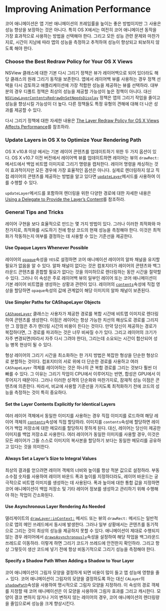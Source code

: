 # Improving Animation Performance

코어 애니메이션은 앱 기반 애니메이션의 프레임률을 높이는 좋은 방법이지만 그 사용은 성능 향상을 보장하는 것은 아니다. 특히 OS X에서는 여전히 코어 애니메이션 동작을 가장 효과적으로 사용하는 방법을 선택해야 한다. 그리고 모든 성능 관련 문제와 마찬가지로, 시간이 지남에 따라 앱의 성능을 측정하고 추적하여 성능이 향상되고 퇴보하지 않도록 해야 한다.

### Choose the Best Redraw Policy for Your OS X Views

NSView 클래스에 대한 기본 다시 그리기 정책은 뷰가 레이어백으로 되어 있더라도 해당 클래스의 원래 그리기 동작을 보존한다. 앱에서 레이어백 뷰를 사용하는 경우 정책 선택을 다시 검토하고 애플리케이션에 가장 적합한 성능을 제공하는 뷰를 선택하라. 대부분의 경우 디폴트 정책은 최상의 성능을 제공할 가능성이 높은 정책이 아니다. 대신 [`NSViewLayerContentsRedrawOnSetNeedsDisplay`](https://developer.apple.com/documentation/appkit/nsviewlayercontentsredrawpolicy/nsviewlayercontentsredrawonsetneedsdisplay) 정책은 앱의 그리기 작업을 줄이고 성능을 향상시킬 가능성이 더 높다. 다른 정책들도 특정 유형의 견해에 대해 더 나은 성과를 제공할 수 있다.

다시 그리기 정책에 대한 자세한 내용은 [The Layer Redraw Policy for OS X Views Affects Performance](https://developer.apple.com/library/archive/documentation/Cocoa/Conceptual/CoreAnimation_guide/SettingUpLayerObjects/SettingUpLayerObjects.html#//apple_ref/doc/uid/TP40004514-CH13-SW22)를 참조하라.

### Update Layers in OS X to Optimize Your Rendering Path

OS X v10.8 이상 에서는 기본 레이어 콘텐츠를 업데이트하기 위한 두 가지 옵션이 있다. OS X v10.7 이전 버전에서 레이어백 뷰를 업데이트하면 레이어는 뷰의 `drawRect:` 메서드에서 백업 비트맵 이미지로 그리기 명령을 캡처한다. 레이어 명령을 캐싱하는 것이 효과적이지만 모든 경우에 가장 효율적인 옵션은 아니다. 실제로 렌더링하지 않고 직접 레이어의 콘텐츠를 제공하는 방법을 알고 있다면 [`updateLayer`](https://developer.apple.com/documentation/appkit/nsview/1483580-updatelayer)메서드를 사용하여 이를 수행할 수 있다.

`updateLayer`메서드를 포함하여 렌더링을 위한 다양한 경로에 대한 자세한 내용은 [Using a Delegate to Provide the Layer’s Content](https://developer.apple.com/library/archive/documentation/Cocoa/Conceptual/CoreAnimation_guide/SettingUpLayerObjects/SettingUpLayerObjects.html#//apple_ref/doc/uid/TP40004514-CH13-SW14)를 참조하라. 

### General Tips and Tricks

레이어 구현을 보다 효율적으로 만드는 몇 가지 방법이 있다. 그러나 이러한 최적화와 마찬가지로, 최적화를 시도하기 전에 항상 코드의 현재 성능을 측정해야 한다. 이것은 최적화가 작동하는지 여부를 결정하는 데 사용할 수 있는 기준선을 제공한다.

#### Use Opaque Layers Whenever Possible

레이어의 [`opaque`](https://developer.apple.com/documentation/quartzcore/calayer/1410763-isopaque)속성을 `YES`로 설정하면 코어 애니메이션 레이어의 알파 채널을 유지할 필요가 없음을 알 수 있다. 알파 채널이 없다는 것은 컴포지터가 레이어의 콘텐츠와 백그라운드 콘텐츠를 혼합할 필요가 없다는 것을 의미하므로 렌더링하는 동안 시간을 절약할 수 있다. 그러나 이 속성은 주로 레이어백 뷰의 일부인 레이어 또는 코어 애니메이션이 기본 레이어 비트맵을 생성하는 상황과 관련이 있다. 레이어의 [`contents`](https://developer.apple.com/documentation/quartzcore/calayer/1410773-contents)속성에 직접 영상을 할당하면 `opaque`속성의 값에 관계없이 해당 이미지의 알파 채널이 보존된다.

#### Use Simpler Paths for CAShapeLayer Objects

[`CAShapeLayer`](https://developer.apple.com/documentation/quartzcore/cashapelayer) 클래스는 사용자가 제공한 경로를 복합 시간에 비트맵 이미지로 렌더링하여 콘텐츠를 생성한다. 이점은 레이어는 항상 가능한 치선의 해상도로 경로를 그리지만 그 장점은 추가 렌더링 시간의 비용이 든다는 것이다. 만약 당신이 제공하는 경로가 복잡하다면, 그 경로를 파괴하는 것은 너무 비싸질 수가 있다. 그리고 레이어의 크기가 자주 변경되면\(따라서 자주 다시 그려야 한다\), 그리는데 소요되는 시간이 합산되어 성능 병목 현상이 될 수 있다.

형상 레이어의 그리기 시간을 최소화하는 한 가지 방법은 복잡한 형상을 단순한 형상으로 분할하는 것이다. 컴포지터의 서로 위에 더 단순한 경로를 사용하고 여러 `CAShapeLayer` 객체를 레이어하는 것은 하나의 큰 복합 경로를 그리는 것보다 훨씬 더 빠를 수 있다. 그 이유는 그리기 작업이 CPU에서 이루어지는 반면, 합성은 GPU에서 이루어지기 때문이다. 그러나 이러한 성격의 단순화와 마찬가지로, 잠재적 성능 이점은 콘텐츠에 의존한다. 따라서, 비교에 사용할 기준선을 가지도록 최적화하기 전에 코드의 성능을 측정하는 것이 특히 중요하다.

#### Set the Layer Contents Explicitly for Identical Layers

여러 레이어 객체에서 동일한 이미지를 사용하는 경우 직접 이미지를 로드하여 해당 레이어 객체의 [`contents`](https://developer.apple.com/documentation/quartzcore/calayer/1410773-contents)속성에 직접 할당하라. 이미지를 `contents`속성에 할당하면 레이어가 백업 저장소에 대한 메모리를 할당하지 못하게 된다. 대신, 레이어는 당신이 제공한 이미지를 백업 저장소로 사용한다. 여러 레이어가 동일한 이미지를 사용할 경우, 이것은 모든 레이어가 그들 스스로 이미지의 복사본을 할당하기 보다는 동일한 메모리를 공유하고 있다는 것을 의미한다.

#### Always Set a Layer’s Size to Integral Values

최상의 결과를 얻으려면 레이어 객체의 너비와 높이를 항상 적분 값으로 설정하라. 부동 소수점 숫자를 사용하여 레이어 바운드 폭과 높이를 지정하더라도, 레이어 바운드는 궁극적으로 비트맵 이미지를 생성하는 데 사용된다. 폭과 높이에 대한 통합 값을 지정하면 코어 애니메이션이 백업 저장소 및 기타 레이어 정보를 생성하고 관리하기 위해 수행해야 하는 작업이 간소화된다.

#### Use Asynchronous Layer Rendering As Needed

델리게이트의 [`drawLayer:inContext:`](https://developer.apple.com/documentation/quartzcore/calayerdelegate/2097262-drawlayer) 메서드 또는 뷰의 `drawRect:` 메서드는 일반적으로 앱의 메인 쓰레드에서 동시에 발생한다. 그러나 일부 상황에서는 콘텐츠를 동기적으로 그리는 것이 최상의 성능을 제공하지 못할 수 있다. 애니메이션이 제대로 수행되지 않는 경우 레이어에서 [`drawsAsynchronously`](https://developer.apple.com/documentation/quartzcore/calayer/1410974-drawsasynchronously)속성을 설정하여 해당 작업을 백그라운드 쓰레드로 이동하라. 이렇게 하면 그리기 코드가 쓰레드에 안전한지 확인하라. 그리고 항상 그렇듯이 생산 코드에 넣기 전에 항상 비동기적으로 그리기 성능을 측정해야 한다.

#### Specify a Shadow Path When Adding a Shadow to Your Layer

코어 애니메이션이 그림자 모양을 결정하게 되면 비용이 많이 들고 앱 성능에 영향을 줄 ㅅ 있다. 코어 애니메이션이 그림자의 모양을 결정하도록 하는 대신 `CALayer`의 [`shadowPath`](https://developer.apple.com/documentation/quartzcore/calayer/1410771-shadowpath)속성을 사용하여 명시적으로 그림자 모양을 지정하라. 이 속성의 경로 객체를 지정할 때 코어 애니메이션은 이 모양을 사용하여 그림자 효과를 그리고 캐시한다. 모양이 결코 변하지 않거나 거의 변하지 않는 레이어의 경우, 코어 애니메이션의 렌더링량을 줄임으로써 성능을 크게 향상시킨다.



